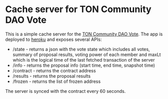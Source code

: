 # Cache server for TON Community DAO Vote

This is a simple cache server for the [TON Community DAO Vote](https://github.com/orbs-network/dao-vote/info).
The app is deployed to [heroku](https://dao-vote-server.herokuapp.com) and exposes several APIs: 
* /state - returns a json with the vote state which includes all votes, summary of proposal results, voting power of each member and maxLt which is the logical time of the last fetched transaction of the server
* /info - returns the proposal info (start time, end time, snapshot time)
* /contract - returns the contract address
* /results - returns the proposal results
* /frozen - returns the list of frozen address  

The server is synced with the contract every 60 seconds.
